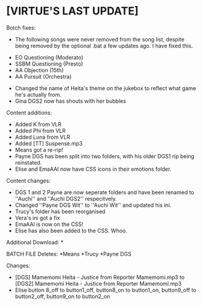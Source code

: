 # [VIRTUE'S LAST UPDATE]

Botch fixes:
  * The following songs were never removed from the song list, despite being removed by the optional .bat a few updates ago. I have fixed this.
  - EO Questioning (Moderato)
  - SSBM Questioning (Presto)
  - AA Objection (15th)
  - AA Pursuit (Orchestra)
  * Changed the name of Heita's theme on the jukebox to reflect what game he's actually from.
  * Gina DGS2 now has shouts with her bubbles
  
Content additions:
  * Added K from VLR
  * Added Phi from VLR
  * Added Luna from VLR
  * Added [TT] Suspense.mp3
  * Means got a re-rip!
  * Payne DGS has been split into two folders, with his older DGS1 rip being reinstated.
  * Elise and EmaAAI now have CSS icons in their emotions folder.

Content changes:
 * DGS 1 and 2 Payne are now seperate folders and have been renamed to ''Auchi'' and ''Auchi DGS2'' respecitvely.
 * Changed ''Payne DGS Wit'' to ''Auchi Wit'' and updated his ini.
 * Trucy's folder has been reorganised
 * Vera's ini got a fix
 * EmaAAI is now on the CSS!
 * Elise has also been added to the CSS. Whoo.

Additional Download:
  * 
 
BATCH FILE
Deletes:
*Means
*Trucy
*Payne DGS
  
Changes:
  * [DGS] Mamemomi Heita - Justice from Reporter Mamemomi.mp3 to [DGS2] Mamemomi Heita - Justice from Reporter Mamemomi.mp3
  * Elise button 8_off to button1_off, button8_on to button1_on, button9_off to button2_off, button9_on to button2_on

